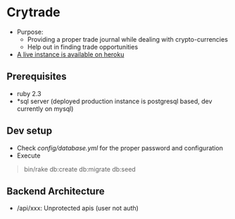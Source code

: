 # Crytrade

* Purpose:
   * Providing a proper trade journal while dealing with crypto-currencies
   * Help out in finding trade opportunities
* [A live instance is available on heroku](https://crytrade.herokuapp.com/)

## Prerequisites

- ruby 2.3
- *sql server (deployed production instance is postgresql based, dev currently on mysql)

## Dev setup

- Check _config/database.yml_ for the proper password and configuration
- Execute
> bin/rake db:create db:migrate db:seed

## Backend Architecture

   * /api/xxx: Unprotected apis (user not auth)
   

